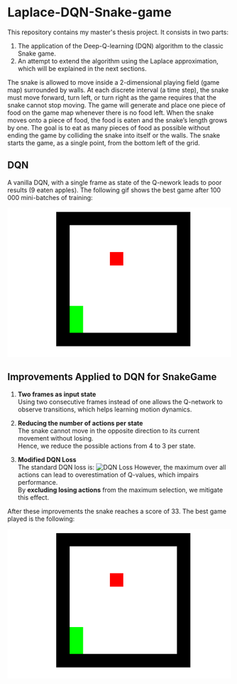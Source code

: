 # Laplace-DQN-Snake-game
This repository contains my master's thesis project. It consists in two parts:
1. The application of the Deep-Q-learning (DQN) algorithm to the classic Snake game.
2. An attempt to extend the algorithm using the Laplace approximation, which will be explained in the next sections.
   
The snake is allowed to move inside a 2-dimensional playing field (game map) surrounded by walls. At each discrete interval (a time step), the snake must move forward, turn left, or turn right as the game requires that the snake cannot stop moving. 
The game will generate and place one piece of food on the game map whenever there is no food left. When the snake moves onto a piece of food, the food is eaten and the snake’s length grows by one.
The goal is to eat as many pieces of food as possible without ending the game by colliding the snake into itself or the walls.
The snake starts the game, as a single point, from the bottom left of the grid.

## DQN
A vanilla DQN, with a single frame as state of the Q-nework leads to poor results (9 eaten apples). The following gif shows the best game after 100 000 mini-batches of training:

![Vanilla DQN, best game](trainer_gifs/very_long_training1.gif)

## Improvements Applied to DQN for SnakeGame

1. **Two frames as input state**  
   Using two consecutive frames instead of one allows the Q-network to observe transitions, which helps learning motion dynamics.

2. **Reducing the number of actions per state**  
   The snake cannot move in the opposite direction to its current movement without losing.  
   Hence, we reduce the possible actions from 4 to 3 per state.

3. **Modified DQN Loss**  
   The standard DQN loss is:
   <img src="https://latex.codecogs.com/png.latex?L_i(\theta_i)%3D\mathbb{E}_{(s,a,r,s')\sim U(D)}[(r%2B\gamma\max_{a'}Q(s',a';  \theta_i^-)-Q(s,a;\theta_i))^2]" alt="DQN Loss">
   However, the maximum over all actions can lead to overestimation of Q-values, which impairs performance.  
   By **excluding losing actions** from the maximum selection, we mitigate this effect.

After these improvements the snake reaches a score of 33. The best game played is the following:

![Improved DQN, best game](trainer_gifs/very_long_double_training3.gif)



